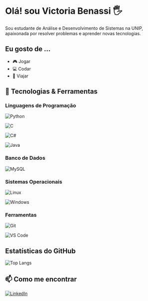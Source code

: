 # Olá! sou Victoria Benassi 🖐️

Sou estudante de Análise e Desenvolvimento de Sistemas na UNIP, apaixonada por resolver problemas e aprender novas tecnologias.

## Eu gosto de ...

- 🎮 Jogar 
- 💻 Codar
- 🧳 Viajar

## 🔧 Tecnologias & Ferramentas

### Linguagens de Programação
![Python](https://img.shields.io/badge/Python-3670A0?style=for-the-badge&logo=python&logoColor=ffdd54)

![C](https://img.shields.io/badge/C-00599C?style=for-the-badge&logo=c&logoColor=white)

![C#](https://img.shields.io/badge/C%23-239120?style=for-the-badge&logo=c-sharp&logoColor=white)

![Java](https://img.shields.io/badge/Java-%23ED8B00?style=for-the-badge&logo=java&logoColor=white)

### Banco de Dados
![MySQL](https://img.shields.io/badge/MySQL-00000F?style=for-the-badge&logo=mysql&logoColor=white)

### Sistemas Operacionais
![Linux](https://img.shields.io/badge/Linux-000?style=for-the-badge&logo=linux&logoColor=FCC624)

![Windows](https://img.shields.io/badge/Windows-000?style=for-the-badge&logo=windows&logoColor=2CA5E0)

### Ferramentas
![Git](https://img.shields.io/badge/Git-E44C30?style=for-the-badge&logo=git&logoColor=white)

![VS Code](https://img.shields.io/badge/VS_Code-007ACC?style=for-the-badge&logo=visual-studio-code&logoColor=white)

## Estatísticas do GitHub
![Top Langs](https://github-readme-stats-git-masterrstaa-rickstaa.vercel.app/api/top-langs/?username=victoriaBenassi&layout=compact&bg_color=000&border_color=30A3DC&title_color=E94D5F&text_color=FFF)

## 📫 Como me encontrar
[![LinkedIn](https://img.shields.io/badge/LinkedIn-0077B5?style=for-the-badge&logo=linkedin&logoColor=white)](www.linkedin.com/in/victoria-benassi-a48838271)
